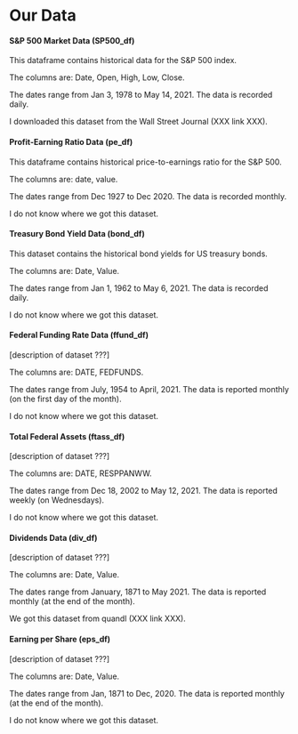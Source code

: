 # Our Data

#### S&P 500 Market Data (SP500_df)

This dataframe contains historical data for the S&P 500 index.

The columns are: Date, Open, High, Low, Close.

The dates range from Jan 3, 1978 to May 14, 2021. The data is recorded daily.

I downloaded this dataset from the Wall Street Journal (XXX link XXX).

#### Profit-Earning Ratio Data (pe_df)

This dataframe contains historical price-to-earnings ratio for the S&P 500.

The columns are: date, value.

The dates range from Dec 1927 to Dec 2020. The data is recorded monthly.

I do not know where we got this dataset.

#### Treasury Bond Yield Data (bond_df)

This dataset contains the historical bond yields for US treasury bonds.

The columns are: Date, Value.

The dates range from Jan 1, 1962 to May 6, 2021. The data is recorded daily.

I do not know where we got this dataset.

#### Federal Funding Rate Data (ffund_df)

[description of dataset ???]

The columns are: DATE, FEDFUNDS.

The dates range from July, 1954 to April, 2021. The data is reported monthly (on the first day of the month).

I do not know where we got this dataset.

#### Total Federal Assets (ftass_df)

[description of dataset ???]

The columns are: DATE, RESPPANWW.

The dates range from Dec 18, 2002 to May 12, 2021. The data is reported weekly (on Wednesdays).

I do not know where we got this dataset.

#### Dividends Data (div_df)

[description of dataset ???]

The columns are: Date, Value.

The dates range from January, 1871 to May 2021. The data is reported monthly (at the end of the month).

We got this dataset from quandl (XXX link XXX).

#### Earning per Share (eps_df)

[description of dataset ???]

The columns are: Date, Value.

The dates range from Jan, 1871 to Dec, 2020. The data is reported monthly (at the end of the month).

I do not know where we got this dataset.
